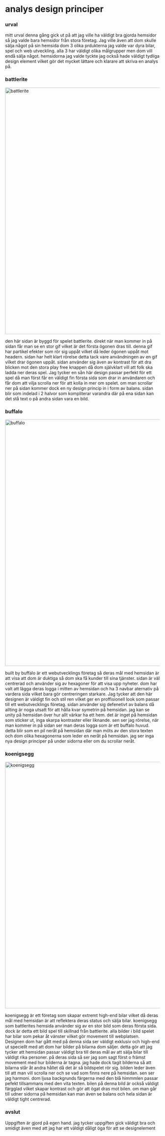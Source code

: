 analys design principer
===============================
<h3> urval</h3>
mitt urval denna gång gick ut på att jag ville ha väldigt bra gjorda hemsidor så jag valde bara hemsidor från stora företag. Jag ville även att dom skulle sälja något på sin hemsida
dom 3 olika prdukterna jag valde var dyra bilar, spel och web utveckling. alla 3 har väldigt olika målgrupper men dom vill endå sälja något. hemsidorna jag valde tyckte jag också hade väldigt tydliga design element
vilket gör det mycket lättare och klarare att skriva en analys på.


<h3> battlerite</h3>

<img src="img/analys/battlerite.jpg" width="800px" alt="battlerite">
<p>den här sidan är byggd för spelet battlerite. direkt när man kommer in på sidan får man se en stor gif vilket är det första ögonen dras till.
denna gif har partikel efekter som rör sig uppåt vilket då leder ögonen uppåt mot headern. sidan har helt klart rörelse detta tack vare användningen av en gif vilket drar ögonen uppåt.
sidan använder sig även av kontrast för att dra blicken mot den stora play free knappen då dom självklart vill att folk ska ladda ner deras spel. Jag tycker en sån här design passar perfekt
för ett spel då man först får en väldigt fin första sida som drar in användaren och får dom att vilja scrolla ner för att kolla in mer om spelet. om man scrollar ner på sidan kommer dock en ny
design princip in i form av balans. sidan blir som indelad i 2 halvor som kompliterar varandra där på ena sidan kan det stå text o på andra sidan vara en bild.
</p>

<h3> buffalo</h3>

<img src="img/analys/buffalo.jpg" width="800px" alt="buffalo">
<p>built by buffalo är ett webutvecklings företag så deras mål med hemsidan är att visa att dom är duktiga så dom ska få kunder till sina tjänster.
sidan är väl centrerad och använder sig av hexagoner för att visa upp nyheter. dom har valt att lägga deras logga i mitten av hemsidan och ha 3 navbar aternativ på vardera sida
vilket bara gör centreringen starkare. Jag tycker att den här designen är väldigt fin och stil ren vilket ger en proffisionell look som passar till ett webutvecklings företag.
sidan använder sig defenetivt av balans då allting är noga utsatt för att hålla kvar symetrin på hemsidan. jag kan se unity på hemsidan över hur allt värkar ha ett hem.
det är inget på hemsidan som sticker ut, inga skarpa kontraster eller liknande. sen ser jag rörelse, när man kommer in på sidan ser man deras logga som är ett buffalo huvud.
 detta blir som en pil neråt på hemsidan där man möts av den stora texten och dom olika hexagonerna som leder en neråt på hemsidan. jag ser inga nya design principer på under sidorna eller om du scrollar neråt.</p>

 <h3> koenigsegg</h3>

 <img src="img/analys/egg.jpg" width="800px" alt="koenigsegg">
<p>koenigsegg är ett företag som skapar extremt high-end bilar vilket då deras mål med hemsidan är att reflektera deras status och sälja bilar.
koenigsegg som battlerites hemsida använder sig av en stor bild som deras första sida. dock är detta ett bild spel till skillnad från battlerite.
alla bilder i bild spelet har bilar som pekar åt vänster vilket gör movement till webplatsen. Designen dom har gått med på denna sida ser väldigt
exklusiv och high-end ut speciellt med att dom har bilder på bilarna dom säljer. detta gör att jag tycker att hemsidan passar väldigt bra till deras mål av att sälja
bilar till väldigt rika personer. på deras sida så ser jag som sagt först o främst movement med hur bilderna är tagna. jag hade dock tagit bilderna så att bilarna står åt andra hållet
då det är så bildspelet rör sig. bilden leder även till att man vill scrolla ner och se vad som finns nere på hemsidan. sen ser jag harmoni. dom ljusa backgrunds färgerna med den blå himmmlen
passar pefekt tillsammans med den vita texten. bilen på denna bild är också väldigt färgglad vilket skapar kontrast och gör att ögat dras mot bilen. om man går till udner sidorna på hemsidan
kan man även se balans och hela sidan är väldigt tight centrerad.</p>

<h3> avslut</h3>
Uppgiften är gjord på egen hand. jag tycker uppgiften gick väldigt bra och smidigt även med att jag har ett väldigt dåligt öga för att se designelement
